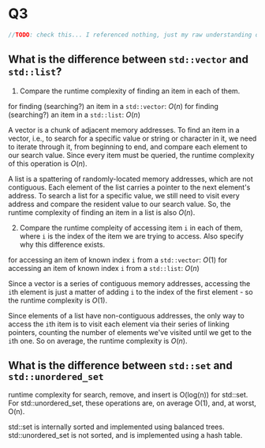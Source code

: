 # Q3

```cpp
//TODO: check this... I referenced nothing, just my raw understanding of this is here. I don't know if it's right. Start at MIDTERM FLAG 2 in notes repo.
```

## What is the difference between `std::vector` and `std::list`?

1. Compare the runtime complexity of finding an item in each of them.

for finding (searching?) an item in a `std::vector`: $O(n)$
for finding (searching?) an item in a `std::list`: $O(n)$

A vector is a chunk of adjacent memory addresses. To find an item in a vector, i.e., to search for a specific value or string or character in it, we need to iterate through it, from beginning to end, and compare each element to our search value. Since every item must be queried, the runtime complexity of this operation is $O(n)$. 

A list is a spattering of randomly-located memory addresses, which are not contiguous. Each element of the list carries a pointer to the next element's address. To search a list for a specific value, we still need to visit every address and compare the resident value to our search value. So, the runtime complexity of finding an item in a list is also $O(n)$.


2. Compare the runtime compleity of accessing item `i` in each of them, where `i` is the index of the item we are trying to access. Also specify why this difference exists.

for accessing an item of known index `i` from a `std::vector`: $O(1)$
for accessing an item of known index `i` from a `std::list`: $O(n)$

Since a vector is a series of contiguous memory addresses, accessing the `i`th element is just a matter of adding `i` to the index of the first element - so the runtime complexity is $O(1)$.

Since elements of a list have non-contiguous addresses, the only way to access the `i`th item is to visit each element via their series of linking pointers, counting the number of elements we've visited until we get to the `i`th one. So on average, the runtime complexity is $O(n)$.

## What is the difference between `std::set` and `std::unordered_set`

runtime complexity for search, remove, and insert is O(log(n)) for std::set. For std::unordered_set, these operations are, on average O(1), and, at worst, O(n). 

std::set is internally sorted and implemented using balanced trees. std::unordered_set is not sorted, and is implemented using a hash table.
